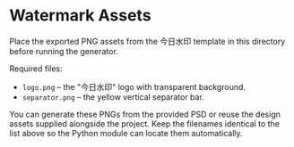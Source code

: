 # Watermark Assets

Place the exported PNG assets from the 今日水印 template in this directory before running the generator.

Required files:

- `logo.png` – the "今日水印" logo with transparent background.
- `separator.png` – the yellow vertical separator bar.

You can generate these PNGs from the provided PSD or reuse the design assets supplied alongside the project. Keep the filenames identical to the list above so the Python module can locate them automatically.
